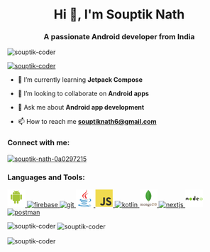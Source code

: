 <h1 align="center">Hi 👋, I'm Souptik Nath</h1>
<h3 align="center">A passionate Android developer from India</h3>

<p align="left"> <img src="https://komarev.com/ghpvc/?username=souptik-coder&label=Profile%20views&color=0e75b6&style=flat" alt="souptik-coder" /> </p>

<p align="left"> <a href="https://github.com/ryo-ma/github-profile-trophy"><img src="https://github-profile-trophy.vercel.app/?username=souptik-coder" alt="souptik-coder" /></a> </p>

- 🌱 I’m currently learning **Jetpack Compose**

- 👯 I’m looking to collaborate on **Android apps**

- 💬 Ask me about **Android app development**

- 📫 How to reach me **souptiknath6@gmail.com**

<h3 align="left">Connect with me:</h3>
<p align="left">
<a href="https://linkedin.com/in/souptik-nath-0a0297215" target="blank"><img align="center" src="https://raw.githubusercontent.com/rahuldkjain/github-profile-readme-generator/master/src/images/icons/Social/linked-in-alt.svg" alt="souptik-nath-0a0297215" height="30" width="40" /></a>
</p>

<h3 align="left">Languages and Tools:</h3>
<p align="left"> <a href="https://developer.android.com" target="_blank" rel="noreferrer"> <img src="https://raw.githubusercontent.com/devicons/devicon/master/icons/android/android-original-wordmark.svg" alt="android" width="40" height="40"/> </a> <a href="https://firebase.google.com/" target="_blank" rel="noreferrer"> <img src="https://www.vectorlogo.zone/logos/firebase/firebase-icon.svg" alt="firebase" width="40" height="40"/> </a> <a href="https://git-scm.com/" target="_blank" rel="noreferrer"> <img src="https://www.vectorlogo.zone/logos/git-scm/git-scm-icon.svg" alt="git" width="40" height="40"/> </a> <a href="https://www.java.com" target="_blank" rel="noreferrer"> <img src="https://raw.githubusercontent.com/devicons/devicon/master/icons/java/java-original.svg" alt="java" width="40" height="40"/> </a> <a href="https://developer.mozilla.org/en-US/docs/Web/JavaScript" target="_blank" rel="noreferrer"> <img src="https://raw.githubusercontent.com/devicons/devicon/master/icons/javascript/javascript-original.svg" alt="javascript" width="40" height="40"/> </a> <a href="https://kotlinlang.org" target="_blank" rel="noreferrer"> <img src="https://www.vectorlogo.zone/logos/kotlinlang/kotlinlang-icon.svg" alt="kotlin" width="40" height="40"/> </a> <a href="https://www.mongodb.com/" target="_blank" rel="noreferrer"> <img src="https://raw.githubusercontent.com/devicons/devicon/master/icons/mongodb/mongodb-original-wordmark.svg" alt="mongodb" width="40" height="40"/> </a> <a href="https://nextjs.org/" target="_blank" rel="noreferrer"> <img src="https://cdn.worldvectorlogo.com/logos/nextjs-2.svg" alt="nextjs" width="40" height="40"/> </a> <a href="https://nodejs.org" target="_blank" rel="noreferrer"> <img src="https://raw.githubusercontent.com/devicons/devicon/master/icons/nodejs/nodejs-original-wordmark.svg" alt="nodejs" width="40" height="40"/> </a> <a href="https://postman.com" target="_blank" rel="noreferrer"> <img src="https://www.vectorlogo.zone/logos/getpostman/getpostman-icon.svg" alt="postman" width="40" height="40"/> </a> </p>

<p><img align="left" src="https://github-readme-stats.vercel.app/api/top-langs?username=souptik-coder&show_icons=true&locale=en&layout=compact" alt="souptik-coder" /></p>

<p>&nbsp;<img align="center" src="https://github-readme-stats.vercel.app/api?username=souptik-coder&show_icons=true&locale=en" alt="souptik-coder" /></p>

<p><img align="center" src="https://github-readme-streak-stats.herokuapp.com/?user=souptik-coder&" alt="souptik-coder" /></p>
